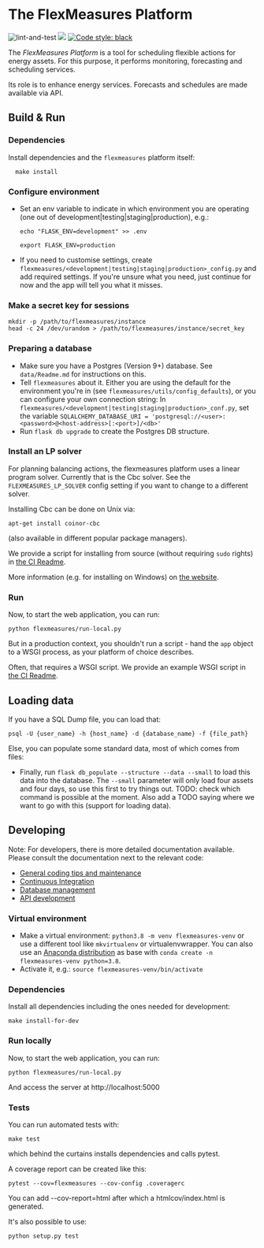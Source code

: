 # The FlexMeasures Platform

![lint-and-test](https://github.com/SeitaBV/flexmeasures/workflows/lint-and-test/badge.svg)
[![](https://img.shields.io/badge/python-3.6+-blue.svg)](https://www.python.org/downloads/)
[![Code style: black](https://img.shields.io/badge/code%20style-black-000000.svg)](https://github.com/psf/black)

The *FlexMeasures Platform* is a tool for scheduling flexible actions for energy assets.
For this purpose, it performs monitoring, forecasting and scheduling services.

Its role is to enhance energy services. Forecasts and schedules are made available via API.


## Build & Run


### Dependencies

Install dependencies and the `flexmeasures` platform itself:

      make install

### Configure environment

* Set an env variable to indicate in which environment you are operating (one out of development|testing|staging|production), e.g.:

    `echo "FLASK_ENV=development" >> .env`

    `export FLASK_ENV=production`
* If you need to customise settings, create `flexmeasures/<development|testing|staging|production>_config.py` and add required settings.
  If you're unsure what you need, just continue for now and the app will tell you what it misses.

### Make a secret key for sessions

    mkdir -p /path/to/flexmeasures/instance
    head -c 24 /dev/urandom > /path/to/flexmeasures/instance/secret_key

### Preparing a database

* Make sure you have a Postgres (Version 9+) database. See `data/Readme.md` for instructions on this.
* Tell `flexmeasures` about it. Either you are using the default for the environment you're in (see `flexmeasures/utils/config_defaults`),
   or you can configure your own connection string: In `flexmeasures/<development|testing|staging|production>_conf.py`,
  set the variable `SQLALCHEMY_DATABASE_URI = 'postgresql://<user>:<password>@<host-address>[:<port>]/<db>'`
* Run `flask db upgrade` to create the Postgres DB structure.

### Install an LP solver

For planning balancing actions, the flexmeasures platform uses a linear program solver. Currently that is the Cbc solver. See the `FLEXMEASURES_LP_SOLVER` config setting if you want to change to a different solver.

Installing Cbc can be done on Unix via:

    apt-get install coinor-cbc

(also available in different popular package managers).

We provide a script for installing from source (without requiring `sudo` rights) in [the CI Readme](ci/Readme.md).

More information (e.g. for installing on Windows) on [the website](https://projects.coin-or.org/Cbc).


### Run

Now, to start the web application, you can run:

    python flexmeasures/run-local.py

But in a production context, you shouldn't run a script - hand the `app` object to a WSGI process, as your platform of choice describes.

Often, that requires a WSGI script. We provide an example WSGI script in [the CI Readme](ci/Readme.md).


## Loading data

If you have a SQL Dump file, you can load that:

    psql -U {user_name} -h {host_name} -d {database_name} -f {file_path}

Else, you can populate some standard data, most of which comes from files:

* Finally, run `flask db_populate --structure --data --small` to load this data into the database.
  The `--small` parameter will only load four assets and four days, so use this first to try things out. TODO: check which command is possible at the moment. Also add a TODO saying where we want to go with this (support for loading data).


## Developing

Note: For developers, there is more detailed documentation available. Please consult the documentation next to the relevant code:

* [General coding tips and maintenance](flexmeasures/README.md)
* [Continuous Integration](ci/README.md)
* [Database management](flexmeasures/data/Readme.md)
* [API development](flexmeasures/api/Readme.md)


### Virtual environment

* Make a virtual environment: `python3.8 -m venv flexmeasures-venv` or use a different tool like `mkvirtualenv` or virtualenvwrapper. You can also use
  an [Anaconda distribution](https://conda.io/docs/user-guide/tasks/manage-environments.html) as base with `conda create -n flexmeasures-venv python=3.8`.
* Activate it, e.g.: `source flexmeasures-venv/bin/activate`


### Dependencies

Install all dependencies including the ones needed for development:

    make install-for-dev

### Run locally

Now, to start the web application, you can run:

    python flexmeasures/run-local.py

And access the server at http://localhost:5000


### Tests

You can run automated tests with:

    make test

which behind the curtains installs dependencies and calls pytest.

A coverage report can be created like this:

    pytest --cov=flexmeasures --cov-config .coveragerc

You can add --cov-report=html after which a htmlcov/index.html is generated.

It's also possible to use:

    python setup.py test
